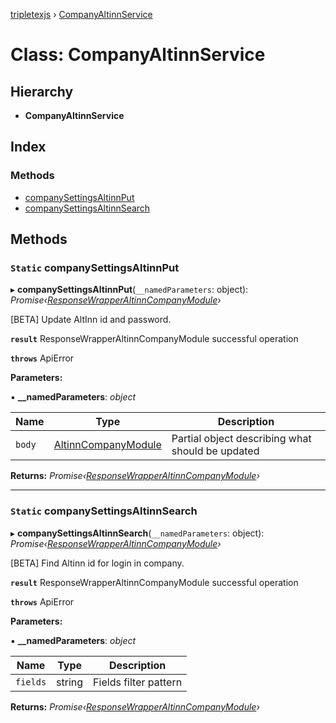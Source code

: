 [tripletexjs](../README.md) › [CompanyAltinnService](companyaltinnservice.md)

# Class: CompanyAltinnService

## Hierarchy

* **CompanyAltinnService**

## Index

### Methods

* [companySettingsAltinnPut](companyaltinnservice.md#static-companysettingsaltinnput)
* [companySettingsAltinnSearch](companyaltinnservice.md#static-companysettingsaltinnsearch)

## Methods

### `Static` companySettingsAltinnPut

▸ **companySettingsAltinnPut**(`__namedParameters`: object): *Promise‹[ResponseWrapperAltinnCompanyModule](../interfaces/responsewrapperaltinncompanymodule.md)›*

[BETA] Update AltInn id and password.

**`result`** ResponseWrapperAltinnCompanyModule successful operation

**`throws`** ApiError

**Parameters:**

▪ **__namedParameters**: *object*

Name | Type | Description |
------ | ------ | ------ |
`body` | [AltinnCompanyModule](../interfaces/altinncompanymodule.md) | Partial object describing what should be updated |

**Returns:** *Promise‹[ResponseWrapperAltinnCompanyModule](../interfaces/responsewrapperaltinncompanymodule.md)›*

___

### `Static` companySettingsAltinnSearch

▸ **companySettingsAltinnSearch**(`__namedParameters`: object): *Promise‹[ResponseWrapperAltinnCompanyModule](../interfaces/responsewrapperaltinncompanymodule.md)›*

[BETA] Find Altinn id for login in company.

**`result`** ResponseWrapperAltinnCompanyModule successful operation

**`throws`** ApiError

**Parameters:**

▪ **__namedParameters**: *object*

Name | Type | Description |
------ | ------ | ------ |
`fields` | string | Fields filter pattern |

**Returns:** *Promise‹[ResponseWrapperAltinnCompanyModule](../interfaces/responsewrapperaltinncompanymodule.md)›*
